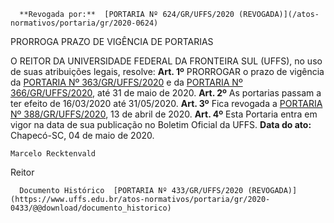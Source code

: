       **Revogada por:**  [PORTARIA Nº 624/GR/UFFS/2020 (REVOGADA)](/atos-normativos/portaria/gr/2020-0624) 

   PRORROGA PRAZO DE VIGÊNCIA DE PORTARIAS  

 O REITOR DA UNIVERSIDADE FEDERAL DA FRONTEIRA SUL (UFFS), no uso de suas atribuições legais, resolve:   **Art. 1º**  PRORROGAR o prazo de vigência da [PORTARIA Nº 363/GR/UFFS/2020](https://www.uffs.edu.br/atos-normativos/portaria/gr/2020-0363) e da [PORTARIA Nº 366/GR/UFFS/2020](https://www.uffs.edu.br/atos-normativos/portaria/gr/2020-0366), até 31 de maio de 2020.   **Art. 2º**  As portarias passam a ter efeito de 16/03/2020 até 31/05/2020.   **Art. 3º**  Fica revogada a [PORTARIA Nº 388/GR/UFFS/2020](https://www.uffs.edu.br/atos-normativos/portaria/gr/2020-0388), 13 de abril de 2020.   **Art. 4º**  Esta Portaria entra em vigor na data de sua publicação no Boletim Oficial da UFFS.        **Data do ato:** Chapecó-SC, 04 de maio de 2020.   
 

    Marcelo Recktenvald   
 Reitor 

      Documento Histórico  [PORTARIA Nº 433/GR/UFFS/2020 (REVOGADA)](https://www.uffs.edu.br/atos-normativos/portaria/gr/2020-0433/@@download/documento_historico)     
      